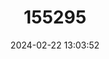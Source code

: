 ---
title: "155295"
category: "Pseudanthias ignitus"
draft: false
date: 2024-02-22 13:03:52
languages:
  English: ["Flame Basslet", "Flame Anthias"]
---